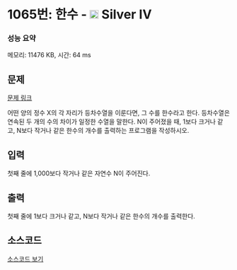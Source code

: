# 1065번: 한수 - <img src="https://static.solved.ac/tier_small/7.svg" style="height:20px" /> Silver IV

<!-- performance -->
### 성능 요약
메모리: 11476 KB, 시간: 64 ms
<!-- end -->

## 문제

[문제 링크](https://boj.kr/1065)


<p>어떤 양의 정수 X의 각 자리가 등차수열을 이룬다면, 그 수를 한수라고 한다. 등차수열은 연속된 두 개의 수의 차이가 일정한 수열을 말한다. N이 주어졌을 때, 1보다 크거나 같고, N보다 작거나 같은 한수의 개수를 출력하는 프로그램을 작성하시오.&nbsp;</p>



## 입력


<p>첫째 줄에 1,000보다 작거나 같은 자연수 N이 주어진다.</p>



## 출력


<p>첫째 줄에 1보다 크거나 같고, N보다 작거나 같은 한수의 개수를 출력한다.</p>



## 소스코드

[소스코드 보기](Main.java)